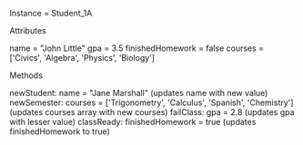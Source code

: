 Instance = Student_1A

Attributes

name = "John Little"
gpa = 3.5
finishedHomework = false
courses = ['Civics', 'Algebra', 'Physics', 'Biology']

Methods

newStudent: name = "Jane Marshall" (updates name with new value)
newSemester: courses = ['Trigonometry', 'Calculus', 'Spanish', 'Chemistry'] (updates courses array with new courses)
failClass: gpa = 2.8 (updates gpa with lesser value)
classReady: finishedHomework = true (updates finishedHomework to true)
